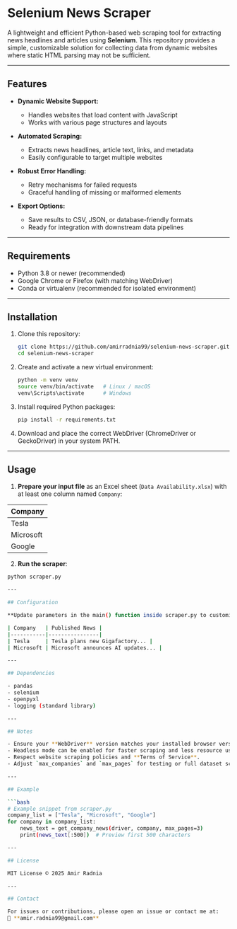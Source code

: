 # Selenium News Scraper

A lightweight and efficient Python-based web scraping tool for extracting news headlines and articles using **Selenium**. This repository provides a simple, customizable solution for collecting data from dynamic websites where static HTML parsing may not be sufficient.

---

## Features

- **Dynamic Website Support:**  
  - Handles websites that load content with JavaScript  
  - Works with various page structures and layouts  

- **Automated Scraping:**  
  - Extracts news headlines, article text, links, and metadata  
  - Easily configurable to target multiple websites  

- **Robust Error Handling:**  
  - Retry mechanisms for failed requests  
  - Graceful handling of missing or malformed elements  

- **Export Options:**  
  - Save results to CSV, JSON, or database-friendly formats  
  - Ready for integration with downstream data pipelines  

---

## Requirements

- Python 3.8 or newer (recommended)  
- Google Chrome or Firefox (with matching WebDriver)  
- Conda or virtualenv (recommended for isolated environment)

---

## Installation

1. Clone this repository:
   ```bash
   git clone https://github.com/amirradnia99/selenium-news-scraper.git
   cd selenium-news-scraper


2. Create and activate a new virtual environment:
   ```bash
   python -m venv venv
   source venv/bin/activate   # Linux / macOS
   venv\Scripts\activate      # Windows

3. Install required Python packages:
   ```bash
   pip install -r requirements.txt

4. Download and place the correct WebDriver (ChromeDriver or GeckoDriver) in your system PATH.


---

## Usage

1. **Prepare your input file** as an Excel sheet (`Data Availability.xlsx`) with at least one column named `Company`:

| Company     |
|-------------|
| Tesla       |
| Microsoft   |
| Google      |

2. **Run the scraper**:
```bash
python scraper.py

---

## Configuration

**Update parameters in the main() function inside scraper.py to customize behavior:

| Company   | Published News |
|-----------|----------------|
| Tesla     | Tesla plans new Gigafactory... |
| Microsoft | Microsoft announces AI updates... |

---

## Dependencies

- pandas
- selenium
- openpyxl
- logging (standard library)

---

## Notes

- Ensure your **WebDriver** version matches your installed browser version.
- Headless mode can be enabled for faster scraping and less resource usage.
- Respect website scraping policies and **Terms of Service**.
- Adjust `max_companies` and `max_pages` for testing or full dataset scraping.

---

## Example 

```bash
# Example snippet from scraper.py
company_list = ["Tesla", "Microsoft", "Google"]
for company in company_list:
    news_text = get_company_news(driver, company, max_pages=3)
    print(news_text[:500])  # Preview first 500 characters

---

## License

MIT License © 2025 Amir Radnia

---

## Contact

For issues or contributions, please open an issue or contact me at:  
📧 **amir.radnia99@gmail.com**



